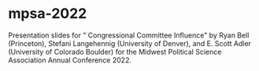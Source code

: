# mpsa-2022
Presentation slides for " Congressional Committee Influence" by Ryan Bell (Princeton), Stefani Langehennig (University of Denver), and E. Scott Adler (University of Colorado Boulder) for the Midwest Political Science Association Annual Conference 2022. 
